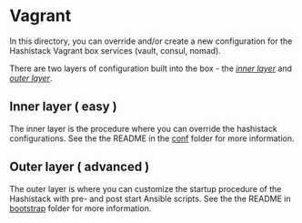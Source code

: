 # Vagrant 
In this directory, you can override and/or create a new configuration for the Hashistack Vagrant box services (vault, consul, nomad).

There are two layers of configuration built into the box - the [*inner layer*](#inner-layer--easy-) and [*outer layer*](#outer-layer--advanced-).

## Inner layer ( easy )
The inner layer is the procedure where you can override the hashistack configurations. 
See the the README in the [conf](conf) folder for more information.

## Outer layer ( advanced )
The outer layer is where you can customize the startup procedure of the Hashistack with pre- and post start Ansible scripts.
See the the README in [bootstrap](bootstrap) folder for more information.
